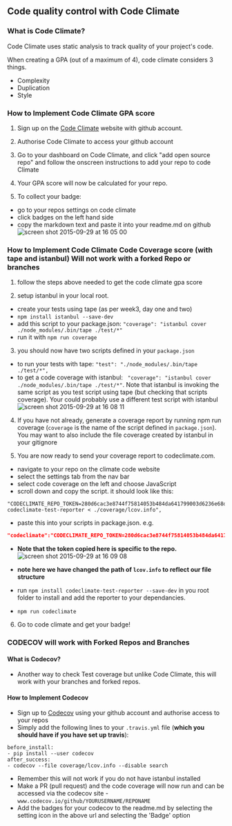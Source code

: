 ## Code quality control with Code Climate

### What is Code Climate?

Code Climate uses static analysis to track quality of your project's code.

When creating a GPA (out of a maximum of 4), code climate considers 3 things.
 * Complexity
 * Duplication
 * Style

### How to Implement Code Climate GPA score

 1. Sign up on the [Code Climate](www.codeclimate.com) website with github account.

 2. Authorise Code Climate to access your github account

 3. Go to your dashboard on Code Climate, and click "add open source repo" and follow the onscreen instructions to add your repo to code Climate

 4. Your GPA score will now be calculated for your repo.

 5. To collect your badge:
  * go to your repos settings on code climate
  * click badges on the left hand side
  * copy the markdown text and paste it into your readme.md on github
![screen shot 2015-09-29 at 16 05 00](https://cloud.githubusercontent.com/assets/2305591/10168242/e2e5d6fe-66c3-11e5-86c9-a9a180e54733.png)

### How to Implement Code Climate Code Coverage score (with tape and istanbul) **Will not work with a forked Repo or branches**

 1. follow the steps above needed to get the code climate gpa score

 2. setup istanbul in your local root.
  * create your tests using tape (as per week3, day one and two)
  * `npm install istanbul --save-dev`
  * add this script to your package.json: `"coverage": "istanbul cover ./node_modules/.bin/tape ./test/*"`
  * run it with `npm run coverage`

 3. you should now have two scripts defined in your `package.json`
  * to run your tests with tape: `"test": "./node_modules/.bin/tape ./test/*",`
  * to get a code coverage with istanbul: ` "coverage": "istanbul cover ./node_modules/.bin/tape ./test/*"`. Note that istanbul is invoking the same script as you test script using tape (but checking that scripts coverage). Your could probably use a different test script with istanbul
![screen shot 2015-09-29 at 16 08 11](https://cloud.githubusercontent.com/assets/2305591/10168358/5422fd6a-66c4-11e5-82c8-1ddbcb18d0ab.png)

 4. If you have not already, generate a coverage report by running npm run coverage (`coverage` is the name of the script defined in `package.json`). You may want to also include the file coverage created by istanbul in your gitignore

 5. You are now ready to send your coverage report to codeclimate.com.
  * navigate to your repo on the climate code website
  * select the settings tab from the nav bar
  * select code coverage on the left and choose JavaScript
  * scroll down and copy the script. it should look like this:
```
"CODECLIMATE_REPO_TOKEN=280d6cac3e8744f75814053b484da641799003d6236e68d2c2bee199951c5132 codeclimate-test-reporter < ./coverage/lcov.info",
```
  * paste this into your scripts in package.json. e.g.
``` json
"codeclimate":"CODECLIMATE_REPO_TOKEN=280d6cac3e8744f75814053b484da641799003d6236e68d2c2bee199951c5132 codeclimate-test-reporter < ./coverage/lcov.info"
```
  * **Note that the token copied here is specific to the repo.**
![screen shot 2015-09-29 at 16 09 08](https://cloud.githubusercontent.com/assets/2305591/10168398/76a282ca-66c4-11e5-8d4f-a16d02bda4ee.png)

  * **note here we have changed the path of `lcov.info` to reflect our file structure**
  * run `npm install codeclimate-test-reporter --save-dev` in you root folder to install and add the reporter to your dependancies.
  * `npm run codeclimate`

 6. Go to code climate and get your badge!

### CODECOV **will work with Forked Repos and Branches**

#### What is Codecov?

 * Another way to check Test coverage but unlike Code Climate, this will work with your branches and forked repos.

 #### How to Implement Codecov

 * Sign up to [Codecov](www.codecov.io) using your github account and authorise access to your repos
 * Simply add the following lines to your `.travis.yml` file (**which you should have if you have set up travis**):
```
before_install:
- pip install --user codecov
after_success:
- codecov --file coverage/lcov.info --disable search
```
 * Remember this will not work if you do not have istanbul installed
 * Make a PR (pull request) and the code coverage will now run and can be accessed via the codecov site - `www.codecov.io/github/YOURUSERNAME/REPONAME`
 * Add the badges for your codecov to the readme.md by selecting the setting icon in the above url and selecting the 'Badge' option
